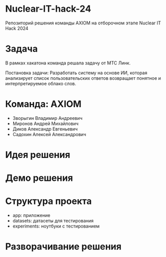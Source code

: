 # Nuclear-IT-hack-24
Репозиторий решения команды AXIOM на отборочном этапе Nuclear IT Hack 2024

# Задача

В рамках хакатона команда решала задачу от МТС Линк.

Постановка задачи: Разработать систему на основе ИИ, которая анализирует список пользовательских ответов возвращает понятное и интерпретируемое облако слов.

# Команда: AXIOM
- Зворыгин Владимир Андреевич
- Миронов Андрей Михайлович
- Диков Александр Евгеньевич
- Садохин Алексей Александрович

# Идея решения

# Демо решения

# Структура проекта
- app: приложение
- datasets: датасеты для тестирования
- experiments: ноутбуки с тестированием 



# Разворачивание решения